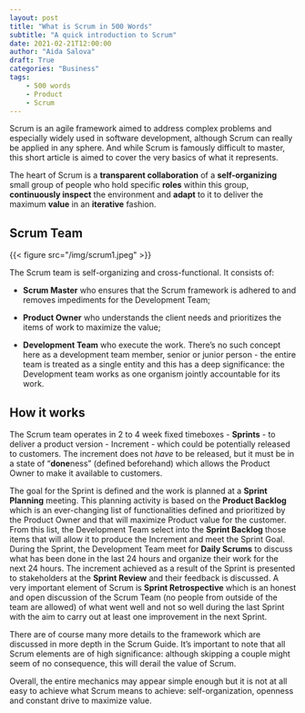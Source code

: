 ```yaml
---
layout: post
title: "What is Scrum in 500 Words"
subtitle: "A quick introduction to Scrum"
date: 2021-02-21T12:00:00
author: "Aida Salova"
draft: True
categories: "Business"
tags: 
    - 500 words
    - Product
    - Scrum
---
```


Scrum is an agile framework aimed to address complex problems and especially widely used in software development, although Scrum can really be applied in any sphere. And while Scrum is famously difficult to master, this short article is aimed to cover the very basics of what it represents.

The heart of Scrum is a **transparent collaboration** of a **self-organizing** small group of people who hold specific **roles** within this group, **continuously inspect** the environment and **adapt** to it to deliver the maximum **value** in an **iterative** fashion. 

## Scrum Team

{{< figure src="/img/scrum1.jpeg" >}}

The Scrum team is self-organizing and cross-functional. It consists of:

- **Scrum Master** who ensures that the Scrum framework is adhered to and removes impediments for the Development Team;

- **Product Owner** who understands the client needs and prioritizes the items of work to maximize the value;

- **Development Team** who execute the work. There’s no such concept here as a development team member, senior or junior person - the entire team is treated as a single entity and this has a deep significance: the Development team works as one organism jointly accountable for its work. 

## How it works

The Scrum team operates in 2 to 4 week fixed timeboxes - **Sprints** - to deliver a product version - Increment - which could be potentially released to customers. The increment does not *have* to be released, but it must be in a state of “**done**ness” (defined beforehand) which allows the Product Owner to make it available to customers.



The goal for the Sprint is defined and the work is planned at a **Sprint Planning** meeting. This planning activity is based on the **Product Backlog** which is an ever-changing list of functionalities defined and prioritized by the Product Owner and that will maximize Product value for the customer. From this list, the Development Team select into the **Sprint Backlog** those items that will allow it to produce the Increment and meet the Sprint Goal. 
During the Sprint, the Development Team meet for **Daily Scrums** to discuss what has been done in the last 24 hours and organize their work for the next 24 hours. 
The increment achieved as a result of the Sprint is presented to stakeholders at the **Sprint Review** and their feedback is discussed. 
A very important element of Scrum is **Sprint Retrospective** which is an honest and open discussion of the Scrum Team (no people from outside of the team are allowed) of what went well and not so well during the last Sprint with the aim to carry out at least one improvement in the next Sprint.

There are of course many more details to the framework which are discussed in more depth in the Scrum Guide. It’s important to note that all Scrum elements are of high significance: although skipping a couple might seem of no consequence, this will derail the value of Scrum. 

Overall, the entire mechanics may appear simple enough but it is not at all easy to achieve what Scrum means to achieve: self-organization, openness and constant drive to maximize value.  


